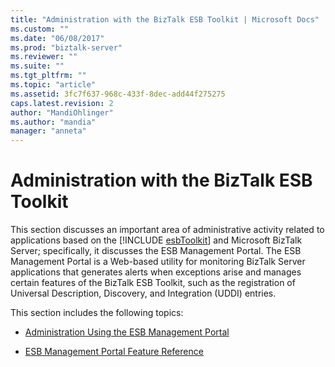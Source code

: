 ```yaml
---
title: "Administration with the BizTalk ESB Toolkit | Microsoft Docs"
ms.custom: ""
ms.date: "06/08/2017"
ms.prod: "biztalk-server"
ms.reviewer: ""
ms.suite: ""
ms.tgt_pltfrm: ""
ms.topic: "article"
ms.assetid: 3fc7f637-968c-433f-8dec-add44f275275
caps.latest.revision: 2
author: "MandiOhlinger"
ms.author: "mandia"
manager: "anneta"
---
```

# Administration with the BizTalk ESB Toolkit
This section discusses an important area of administrative activity related to applications based on the [!INCLUDE [esbToolkit](../includes/esbtoolkit-md.md)] and Microsoft BizTalk Server; specifically, it discusses the ESB Management Portal. The ESB Management Portal is a Web-based utility for monitoring BizTalk Server applications that generates alerts when exceptions arise and manages certain features of the BizTalk ESB Toolkit, such as the registration of Universal Description, Discovery, and Integration (UDDI) entries.  
  
 This section includes the following topics:  
  
-   [Administration Using the ESB Management Portal](../esb-toolkit/administration-using-the-esb-management-portal.md)  
  
-   [ESB Management Portal Feature Reference](../esb-toolkit/esb-management-portal-feature-reference.md)